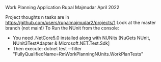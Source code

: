 Work Planning Application
Rupal Majmudar April 2022

Project thoughts n tasks are in https://github.com/users/rupalmajmudar2/projects/1
Look at the master branch (not main!)
To Run the NUnit from the console:
- You need .NetCore5.0 installed along with NUNits [NuGets NUnit, NUnit3TestAdapter & Microsoft.NET.Test.Sdk]
- Then execute:
	dotnet test --filter "FullyQualifiedName=RmWorkPlanningNUnits.WorkPlanTests"
